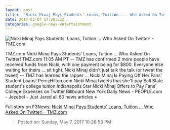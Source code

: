 ```yaml
---
layout: post
title:  "Nicki Minaj Pays Students' Loans, Tuition ... Who Asked On Twitter! - TMZ.com"
date: 2017-05-07 17:28:53Z
categories: google-news-entertaintment
---
```


![Nicki Minaj Pays Students' Loans, Tuition ... Who Asked On Twitter! - TMZ.com](http://ll-media.tmz.com/2017/05/07/0507-nick-minaj-pays-college-payments-getty-01-1200x630.jpg)

TMZ.com Nicki Minaj Pays Students' Loans, Tuition ... Who Asked On Twitter! TMZ.com 11:05 AM PT -- TMZ has confirmed 2 more people have received funds from Nicki, with one payment being for $800. Everyone else waiting for theirs ... sit tight. Nicki Minaj didn't just talk the talk (or tweet the tweet) -- TMZ has learned the rapper ... Nicki Minaj Is Paying Off Her Fans' Student Loans! PerezHilton.com Nicki Minaj tweets that she'll pay Ball State student's college tuition Indianapolis Star Nicki Minaj Offers to Pay Fans' College Expenses on Twitter Billboard New York Daily News - PEOPLE.com - Jezebel - Just Jared all 60 news articles »


Full story on F3News: [Nicki Minaj Pays Students' Loans, Tuition ... Who Asked On Twitter! - TMZ.com](http://www.f3nws.com/n/yrYvG)

> Posted on: Sunday, May 7, 2017 10:28:53 PM
